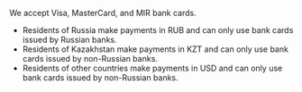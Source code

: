 We accept Visa, MasterCard, and MIR bank cards.

  * Residents of Russia make payments in RUB and can only use bank cards issued by Russian banks.
  * Residents of Kazakhstan make payments in KZT and can only use bank cards issued by non-Russian banks.
  * Residents of other countries make payments in USD and can only use bank cards issued by non-Russian banks.
